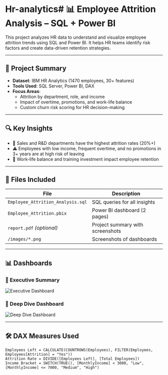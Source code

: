 # Hr-analytics# 📊 Employee Attrition Analysis – SQL + Power BI

This project analyzes HR data to understand and visualize employee attrition trends using SQL and Power BI. It helps HR teams identify risk factors and create data-driven retention strategies.

---

## 🧩 Project Summary

- **Dataset**: IBM HR Analytics (1470 employees, 30+ features)
- **Tools Used**: SQL Server, Power BI, DAX
- **Focus Areas**:
  - Attrition by department, role, and income
  - Impact of overtime, promotions, and work-life balance
  - Custom churn risk scoring for HR decision-making

---

## 🔍 Key Insights

- 💼 Sales and R&D departments have the highest attrition rates (20%+)
- ⚠️ Employees with low income, frequent overtime, and no promotions in 3+ years are at high risk of leaving
- 🧘 Work-life balance and training investment impact employee retention

---

## 📁 Files Included

| File                                | Description                            |
|-------------------------------------|----------------------------------------|
| `Employee_Attrition_Analysis.sql`   | SQL queries for all insights           |
| `Employee_Attrition.pbix`           | Power BI dashboard (2 pages)           |
| `report.pdf` *(optional)*           | Project summary with screenshots       |
| `/images/*.png`                     | Screenshots of dashboards              |

---

## 📊 Dashboards

### 📌 Executive Summary
![Executive Dashboard](images/executive_dashboard.png)

### 📌 Deep Dive Dashboard
![Deep Dive Dashboard](images/attrition_deep_dive.png)

---

## 🛠 DAX Measures Used

```DAX
Employees Left = CALCULATE(COUNTROWS(Employees), FILTER(Employees, Employees[Attrition] = "Yes"))
Attrition Rate = DIVIDE([Employees Left], [Total Employees])
Income Bracket = SWITCH(TRUE(), [MonthlyIncome] < 3000, "Low", [MonthlyIncome] <= 7000, "Medium", "High")
